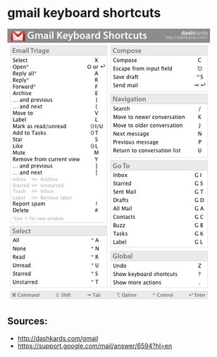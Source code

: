 # gmail keyboard shortcuts

![keyboard shortcuts gmail](dashkard-gmail.png 'keyboard shortcuts')

## Sources:

 * http://dashkards.com/gmail
 * https://support.google.com/mail/answer/6594?hl=en
    